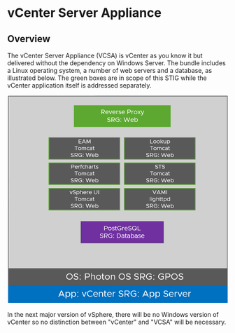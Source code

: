 # vCenter Server Appliance

## Overview
The vCenter Server Appliance (VCSA) is vCenter as you know it but delivered without the dependency on Windows Server. The bundle includes a Linux operating system, a number of web servers and a database, as illustrated below. The green boxes are in scope of this STIG while the vCenter application itself is addressed separately.


![vCenter Server Application Logical Diagram](./Diagram.png)


In the next major version of vSphere, there will be no Windows version of vCenter so no distinction between "vCenter" and "VCSA" will be necessary.
